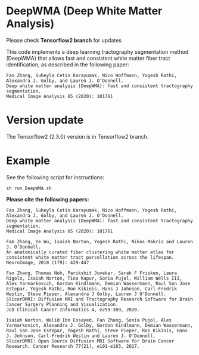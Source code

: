 # DeepWMA (Deep White Matter Analysis)

Please check **Tensorflow2 branch** for updates

This code implements a deep learning tractography segmentation method (DeepWMA) that allows fast and consistent white matter fiber tract identification, as described in the following paper:

    Fan Zhang, Suheyla Cetin Karayumak, Nico Hoffmann, Yogesh Rathi, Alexandra J. Golby, and Lauren J. O’Donnell. 
    Deep white matter analysis (DeepWMA): fast and consistent tractography segmentation.
    Medical Image Analysis 65 (2020): 101761

# Version update

The Tensorflow2 (2.3.0) version is in Tensorflow2 branch.

# Example

See the following script for instructions:

	sh run_DeepWMA.sh

**Please cite the following papers:**

    Fan Zhang, Suheyla Cetin Karayumak, Nico Hoffmann, Yogesh Rathi, Alexandra J. Golby, and Lauren J. O’Donnell. 
    Deep white matter analysis (DeepWMA): fast and consistent tractography segmentation.
    Medical Image Analysis 65 (2020): 101761

    Fam Zhang, Ye Wu, Isaiah Norton, Yogesh Rathi, Nikos Makris and Lauren J. O’Donnell. 
    An anatomically curated fiber clustering white matter atlas for consistent white matter tract parcellation across the lifespan. 
    NeuroImage, 2018 (179): 429-447

    Fan Zhang, Thomas Noh, Parikshit Juvekar, Sarah F Frisken, Laura Rigolo, Isaiah Norton, Tina Kapur, Sonia Pujol, William Wells III, Alex Yarmarkovich, Gordon Kindlmann, Demian Wassermann, Raul San Jose Estepar, Yogesh Rathi, Ron Kikinis, Hans J Johnson, Carl-Fredrik Westin, Steve Pieper, Alexandra J Golby, Lauren J O'Donnell. 
    SlicerDMRI: Diffusion MRI and Tractography Research Software for Brain Cancer Surgery Planning and Visualization. 
    JCO Clinical Cancer Informatics 4, e299-309, 2020.
    
    Isaiah Norton, Walid Ibn Essayed, Fan Zhang, Sonia Pujol, Alex Yarmarkovich, Alexandra J. Golby, Gordon Kindlmann, Demian Wassermann, Raul San Jose Estepar, Yogesh Rathi, Steve Pieper, Ron Kikinis, Hans J. Johnson, Carl-Fredrik Westin and Lauren J. O'Donnell. 
    SlicerDMRI: Open Source Diffusion MRI Software for Brain Cancer Research. Cancer Research 77(21), e101-e103, 2017.
